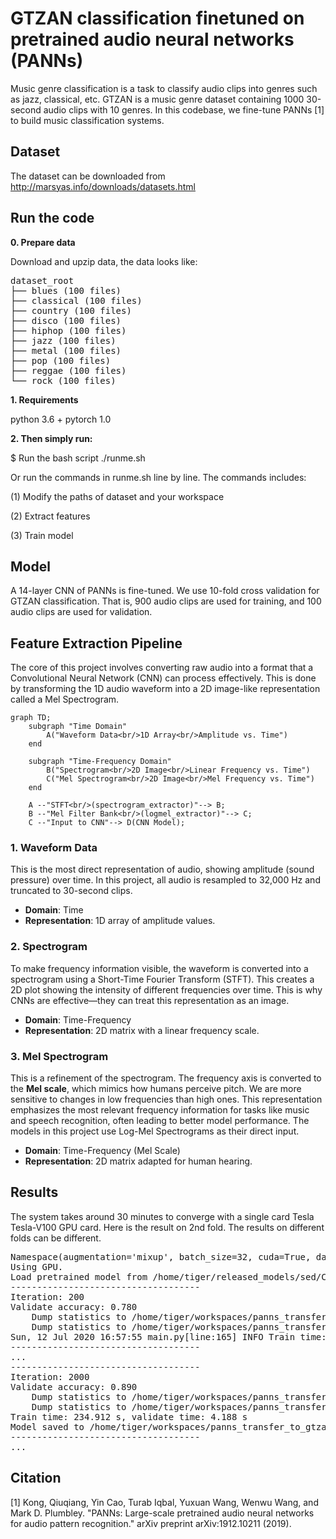 # GTZAN classification finetuned on pretrained audio neural networks (PANNs)

Music genre classification is a task to classify audio clips into genres such as jazz, classical, etc. GTZAN is a music genre dataset containing 1000 30-second audio clips with 10 genres. In this codebase, we fine-tune PANNs [1] to build music classification systems.

## Dataset
The dataset can be downloaded from http://marsyas.info/downloads/datasets.html

## Run the code

**0. Prepare data** 

Download and upzip data, the data looks like:

<pre>
dataset_root
├── blues (100 files)
├── classical (100 files)
├── country (100 files)
├── disco (100 files)
├── hiphop (100 files)
├── jazz (100 files)
├── metal (100 files)
├── pop (100 files)
├── reggae (100 files)
└── rock (100 files)
</pre>

**1. Requirements** 

python 3.6 + pytorch 1.0

**2. Then simply run:**

$ Run the bash script ./runme.sh

Or run the commands in runme.sh line by line. The commands includes:

(1) Modify the paths of dataset and your workspace

(2) Extract features

(3) Train model

## Model
A 14-layer CNN of PANNs is fine-tuned. We use 10-fold cross validation for GTZAN classification. That is, 900 audio clips are used for training, and 100 audio clips are used for validation.

## Feature Extraction Pipeline
The core of this project involves converting raw audio into a format that a Convolutional Neural Network (CNN) can process effectively. This is done by transforming the 1D audio waveform into a 2D image-like representation called a Mel Spectrogram.

```mermaid
graph TD;
    subgraph "Time Domain"
        A("Waveform Data<br/>1D Array<br/>Amplitude vs. Time")
    end

    subgraph "Time-Frequency Domain"
        B("Spectrogram<br/>2D Image<br/>Linear Frequency vs. Time")
        C("Mel Spectrogram<br/>2D Image<br/>Mel Frequency vs. Time")
    end
    
    A --"STFT<br/>(spectrogram_extractor)"--> B;
    B --"Mel Filter Bank<br/>(logmel_extractor)"--> C;
    C --"Input to CNN"--> D(CNN Model);
```

### 1. Waveform Data
This is the most direct representation of audio, showing amplitude (sound pressure) over time. In this project, all audio is resampled to 32,000 Hz and truncated to 30-second clips.
- **Domain**: Time
- **Representation**: 1D array of amplitude values.

### 2. Spectrogram
To make frequency information visible, the waveform is converted into a spectrogram using a Short-Time Fourier Transform (STFT). This creates a 2D plot showing the intensity of different frequencies over time. This is why CNNs are effective—they can treat this representation as an image.
- **Domain**: Time-Frequency
- **Representation**: 2D matrix with a linear frequency scale.

### 3. Mel Spectrogram
This is a refinement of the spectrogram. The frequency axis is converted to the **Mel scale**, which mimics how humans perceive pitch. We are more sensitive to changes in low frequencies than high ones. This representation emphasizes the most relevant frequency information for tasks like music and speech recognition, often leading to better model performance. The models in this project use Log-Mel Spectrograms as their direct input.
- **Domain**: Time-Frequency (Mel Scale)
- **Representation**: 2D matrix adapted for human hearing.


## Results
The system takes around 30 minutes to converge with a single card Tesla Tesla-V100 GPU card. Here is the result on 2nd fold. The results on different folds can be different.

<pre>
Namespace(augmentation='mixup', batch_size=32, cuda=True, dataset_dir='/home/tiger/datasets/GTZAN/dataset_root', filename='main', freeze_base=False, holdout_fold='2', learning_rate=0.0001, loss_type='clip_nll', mode='train', model_type='Transfer_Cnn14', pretrained_checkpoint_path='/home/tiger/released_models/sed/Cnn14_mAP=0.431.pth', resume_iteration=0, stop_iteration=10000, workspace='workspaces/panns_transfer_to_gtzan')
Using GPU.
Load pretrained model from /home/tiger/released_models/sed/Cnn14_mAP=0.431.pth
------------------------------------
Iteration: 200
Validate accuracy: 0.780
    Dump statistics to /home/tiger/workspaces/panns_transfer_to_gtzan/statistics/main/holdout_fold=2/Transfer_Cnn14/pretrain=True/loss_type=clip_nll/augmentation=mixup/batch_size=32/freeze_base=False/statistics.pickle
    Dump statistics to /home/tiger/workspaces/panns_transfer_to_gtzan/statistics/main/holdout_fold=2/Transfer_Cnn14/pretrain=True/loss_type=clip_nll/augmentation=mixup/batch_size=32/freeze_base=False/statistics_2020-07-12_16-53-42.pkl
Sun, 12 Jul 2020 16:57:55 main.py[line:165] INFO Train time: 244.052 s, validate time: 3.158 s
------------------------------------
...
------------------------------------
Iteration: 2000
Validate accuracy: 0.890
    Dump statistics to /home/tiger/workspaces/panns_transfer_to_gtzan/statistics/main/holdout_fold=2/Transfer_Cnn14/pretrain=True/loss_type=clip_nll/augmentation=mixup/batch_size=32/freeze_base=False/statistics.pickle
    Dump statistics to /home/tiger/workspaces/panns_transfer_to_gtzan/statistics/main/holdout_fold=2/Transfer_Cnn14/pretrain=True/loss_type=clip_nll/augmentation=mixup/batch_size=32/freeze_base=False/statistics_2020-07-12_16-53-42.pkl
Train time: 234.912 s, validate time: 4.188 s
Model saved to /home/tiger/workspaces/panns_transfer_to_gtzan/checkpoints/main/holdout_fold=2/Transfer_Cnn14/pretrain=True/loss_type=clip_nll/augmentation=mixup/batch_size=32/freeze_base=False/2000_iterations.pth
------------------------------------
...
</pre>

## Citation

[1] Kong, Qiuqiang, Yin Cao, Turab Iqbal, Yuxuan Wang, Wenwu Wang, and Mark D. Plumbley. "PANNs: Large-scale pretrained audio neural networks for audio pattern recognition." arXiv preprint arXiv:1912.10211 (2019).
